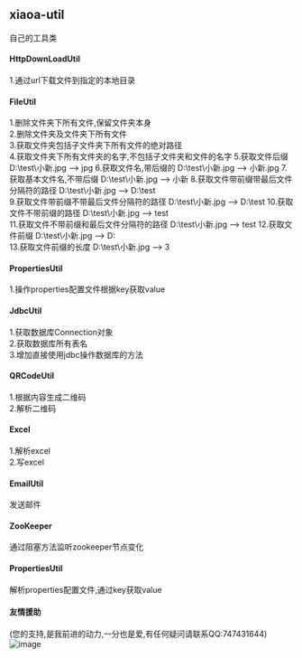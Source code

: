 ## xiaoa-util
自己的工具类

#### HttpDownLoadUtil  
1.通过url下载文件到指定的本地目录 

#### FileUtil  
1.删除文件夹下所有文件,保留文件夹本身  
2.删除文件夹及文件夹下所有文件  
3.获取文件夹包括子文件夹下所有文件的绝对路径  
4.获取文件夹下所有文件夹的名字,不包括子文件夹和文件的名字
5.获取文件后缀  D:\test\小新.jpg --> jpg
6.获取文件名,带后缀的  D:\test\小新.jpg --> 小新.jpg
7.获取基本文件名,不带后缀  D:\test\小新.jpg --> 小新
8.获取文件带前缀带最后文件分隔符的路径  D:\test\小新.jpg --> D:\test\
9.获取文件带前缀不带最后文件分隔符的路径  D:\test\小新.jpg --> D:\test
10.获取文件不带前缀的路径  D:\test\小新.jpg --> test\
11.获取文件不带前缀和最后文件分隔符的路径  D:\test\小新.jpg --> test
12.获取文件前缀  D:\test\小新.jpg --> D:\
13.获取文件前缀的长度  D:\test\小新.jpg --> 3

#### PropertiesUtil  
1.操作properties配置文件根据key获取value  

#### JdbcUtil  
1.获取数据库Connection对象  
2.获取数据库所有表名  
3.增加直接使用jdbc操作数据库的方法  

#### QRCodeUtil  
1.根据内容生成二维码  
2.解析二维码  

####  Excel
1.解析excel   
2.写excel  

####  EmailUtil
发送邮件

####  ZooKeeper
通过阻塞方法监听zookeeper节点变化  

####  PropertiesUtil
解析properties配置文件,通过key获取value  

#### 友情援助  
(您的支持,是我前进的动力,一分也是爱,有任何疑问请联系QQ:747431644)  
![image](https://github.com/niyite/image/blob/master/1552375153915.jpg)